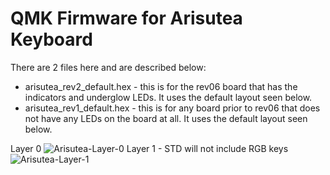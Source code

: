 # QMK Firmware for Arisutea Keyboard

There are 2 files here and are described below:
- arisutea_rev2_default.hex - this is for the rev06 board that has the indicators and underglow LEDs. It uses the default layout seen below.
- arisutea_rev1_default.hex - this is for any board prior to rev06 that does not have any LEDs on the board at all. It uses the default layout seen below.

Layer 0
![Arisutea-Layer-0](https://imgur.com/QnjvPyn.jpg)
Layer 1 - STD will not include RGB keys
![Arisutea-Layer-1](https://imgur.com/964EBYN.jpg)
